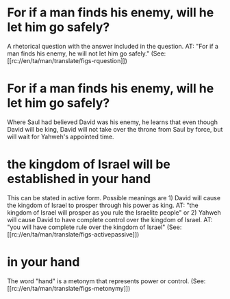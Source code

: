 # For if a man finds his enemy, will he let him go safely?

A rhetorical question with the answer included in the question. AT: "For if a man finds his enemy, he will not let him go safely." (See: [[rc://en/ta/man/translate/figs-rquestion]])

# For if a man finds his enemy, will he let him go safely?

Where Saul had believed David was his enemy, he learns that even though David will be king, David will not take over the throne from Saul by force, but will wait for Yahweh's appointed time.

# the kingdom of Israel will be established in your hand

This can be stated in active form. Possible meanings are 1) David will cause the kingdom of Israel to prosper through his power as king. AT: "the kingdom of Israel will prosper as you rule the Israelite people" or 2) Yahweh will cause David to have complete control over the kingdom of Israel. AT: "you will have complete rule over the kingdom of Israel" (See: [[rc://en/ta/man/translate/figs-activepassive]])

# in your hand

The word "hand" is a metonym that represents power or control. (See: [[rc://en/ta/man/translate/figs-metonymy]])